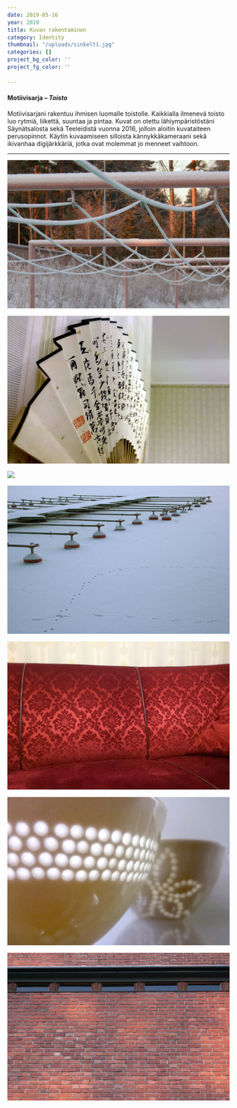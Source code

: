 ```yaml
---
date: 2019-05-16
year: 2019
title: Kuvan rakentaminen
category: Identity
thumbnail: "/uploads/sinkelt1.jpg"
categories: []
project_bg_color: ''
project_fg_color: ''

---
```

#### **Motiivisarja – _Toisto_**

Motiivisarjani rakentuu ihmisen luomalle toistolle. Kaikkialla ilmenevä toisto luo rytmiä, liikettä, suuntaa ja pintaa. Kuvat on otettu lähiympäristöstäni Säynätsalosta sekä Teeleidistä vuonna 2016, jolloin aloitin kuvataiteen perusopinnot. Käytin kuvaamiseen silloista kännykkäkameraani sekä ikivanhaa digijärkkäriä, jotka ovat molemmat jo menneet vaihtoon.

***

**![](/uploads/pyykkinaru.jpg)**

![](/uploads/viuhka.jpg)

![](/uploads/tiiliseinä.jpg)

![](/uploads/laituri_b.jpg)

![](/uploads/sohvai_b.jpg)

![](/uploads/kippo_b.jpg)

![](/uploads/ikkunanauha_b.jpg)